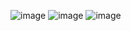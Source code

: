 ![image](https://github.com/honghyoeun/DB/assets/77725041/56c710fa-666e-495a-85d6-510f3a7988b1)
![image](https://github.com/honghyoeun/DB/assets/77725041/b171cb8c-074f-4879-be19-a8a9cff8e68e)
![image](https://github.com/honghyoeun/DB/assets/77725041/a709a6b8-1fc1-4be2-90ac-c1586c4f2e6d)
